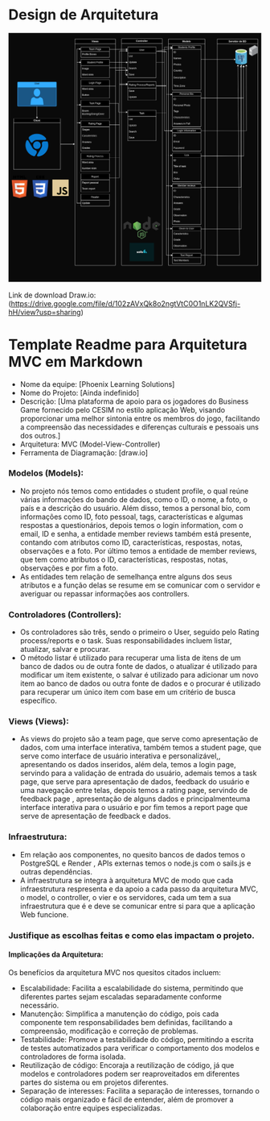 # Design de Arquitetura

![arq.npg](https://github.com/PedroHaouliFaria/fa/blob/2b8ba722edb4e7ba6007ffee1642e4ba376bb145/mvc.drawio%20(2).png)

Link de download Draw.io: (https://drive.google.com/file/d/102zAVxQk8o2ngtVtC0O1nLK2QVSfj-hH/view?usp=sharing) 

# Template Readme para Arquitetura MVC em Markdown
- Nome da equipe: [Phoenix Learning Solutions]
- Nome do Projeto: [Ainda indefinido]
- Descrição: [Uma plataforma de apoio para os jogadores do Business Game fornecido pelo CESIM no estilo aplicação Web, visando proporcionar uma melhor sintonia entre os membros do jogo, facilitando a compreensão das necessidades e diferenças culturais e pessoais uns dos outros.]
- Arquitetura: MVC (Model-View-Controller)
- Ferramenta de Diagramação: [draw.io]

### Modelos (Models):
- No projeto nós temos como entidades o student profile, o qual reúne várias informações do bando de dados, como o ID, o nome, a foto, o país e a descrição do usuário. Além disso, temos a personal bio, com informações como ID, foto pessoal, tags, características e algumas respostas a questionários, depois temos o login information, com o email, ID e senha, a entidade member reviews também está presente, contando com atributos como ID, características, respostas, notas, observações e a foto. Por último temos a entidade de member reviews, que tem como atributos o ID, características, respostas, notas, observações e por fim a foto.
- As entidades tem relação de semelhança entre alguns dos seus atributos e a função delas se resume em se comunicar com o servidor e averiguar ou repassar informações aos controllers.

### Controladores (Controllers):
- Os controladores são três, sendo o primeiro o User, seguido pelo Rating process/reports e o task. Suas responsabilidades incluem listar, atualizar, salvar e procurar.
- O método listar é utilizado para recuperar uma lista de itens de um banco de dados ou de outra fonte de dados, o atualizar é utilizado para modificar um item existente, o salvar é utilizado para adicionar um novo item ao banco de dados ou outra fonte de dados e o procurar é utilizado para recuperar um único item com base em um critério de busca específico.

### Views (Views):
- As views do projeto são a team page, que serve como apresentação de dados, com uma interface interativa, também temos a student page, que serve como interface de usuário interativa e personalizável,, apresentando os dados inseridos, além dela, temos a login page, servindo para a validação de entrada do usuário, ademais temos a task page, que serve para apresentação de dados, feedback do usuário e uma navegação entre telas, depois temos a rating page, servindo de feedback page , apresentação de alguns dados e principalmenteuma interface interativa para o usuário e por fim temos a report page que serve de apresentação de feedback e dados.

### Infraestrutura:

- Em relação aos componentes, no quesito bancos de dados temos o PostgreSQL e  Render , APIs externas temos o node.js com o sails.js e outras dependências.
- A infraestrutura se integra à arquitetura MVC de modo que cada infraestrutura respresenta e da apoio a cada passo da arquitetura MVC, o model, o controller, o vier e os servidores, cada um tem a sua infraestrutura que é e deve se comunicar entre si para que a aplicação Web funcione.


### Justifique as escolhas feitas e como elas impactam o projeto.
#### Implicações da Arquitetura:

Os benefícios da arquitetura MVC nos quesitos citados incluem:

- Escalabilidade: Facilita a escalabilidade do sistema, permitindo que diferentes partes sejam escaladas separadamente conforme necessário.
- Manutenção: Simplifica a manutenção do código, pois cada componente tem responsabilidades bem definidas, facilitando a compreensão, modificação e correção de problemas.
- Testabilidade: Promove a testabilidade do código, permitindo a escrita de testes automatizados para verificar o comportamento dos modelos e controladores de forma isolada.
- Reutilização de código: Encoraja a reutilização de código, já que modelos e controladores podem ser reaproveitados em diferentes partes do sistema ou em projetos diferentes.
- Separação de interesses: Facilita a separação de interesses, tornando o código mais organizado e fácil de entender, além de promover a colaboração entre equipes especializadas.


